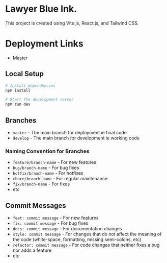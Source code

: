 # Lawyer Blue Ink.

This project is created using Vite.js, React.js, and Tailwind CSS.

# Deployment Links

- [Master](https://lawyer-blue-ink.vercel.app/)

## Local Setup

```bash
# Install dependencies
npm install

# Start the development server
npm run dev
```

## Branches

- `master` - The main branch for deployment ie final code
- `develop` - The main branch for development ie working code

### Naming Convention for Branches

- `feature/branch-name` - For new features
- `bug/branch-name` - For bug fixes
- `hotfix/branch-name` - For hotfixes
- `chore/branch-name` - For regular maintenance
- `fix/branch-name` - For fixes
- etc

## Commit Messages

- `feat: commit message` - For new features
- `fix: commit message` - For bug fixes
- `docs: commit message` - For documentation changes
- `style: commit message` - For changes that do not affect the meaning of the code (white-space, formatting, missing semi-colons, etc)
- `refactor: commit message` - For code changes that neither fixes a bug nor adds a feature
- etc
